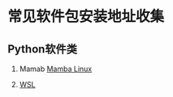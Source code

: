 # 常见软件包安装地址收集

## Python软件类

1. Mamab
[Mamba Linux](https://github.com/conda-forge/miniforge/releases/latest/download/Mambaforge-Linux-x86_64.sh)

2. [WSL](https://aka.ms/wsl)
